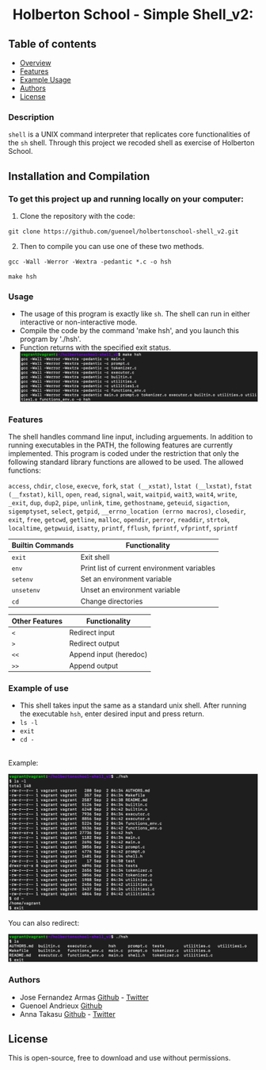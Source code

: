 

<h1 align="center">Holberton School - Simple Shell_v2:</h1>

## Table of contents

- [Overview](#description)
- [Features](#features)
- [Example Usage](#example-of-use)
- [Authors](#authors)
- [License](#license)

### Description
`shell` is a UNIX command interpreter that replicates core functionalities of the `sh` shell. Through this project we recoded shell as exercise of Holberton School.


## Installation and Compilation

### To get this project up and running locally on your computer:

1) Clone the repository with the code:

```
git clone https://github.com/guenoel/holbertonschool-shell_v2.git
```

2) Then to compile you can use one of these two methods.

```
gcc -Wall -Werror -Wextra -pedantic *.c -o hsh
```
```
make hsh
```

### Usage
* The usage of this program is exactly like `sh`. The shell can run in either interactive or non-interactive mode.
* Compile the code by the command 'make hsh', and you launch this program by './hsh'.
* Function returns with the specified exit status.
![compile](images/compile.png)

### Features
The shell handles command line input, including arguements.
In addition to running executables in the PATH, the following features are currently implemented.
This program is coded under the restriction that only the following standard library functions are allowed to be used.
The allowed functions:

`access`, `chdir`, `close`, `execve`, `fork`, `stat (__xstat)`, `lstat (__lxstat)`, `fstat (__fxstat)`, `kill`,
`open`, `read`, `signal`, `wait`, `waitpid`, `wait3`, `wait4`, `write`, `_exit`, `dup`, `dup2`, `pipe`, `unlink`, `time`,
`gethostname`, `geteuid`, `sigaction`, `sigemptyset`, `select`, `getpid`, `__errno_location (errno macros)`,
`closedir`, `exit`, `free`, `getcwd`, `getline`, `malloc`, `opendir`, `perror`, `readdir`, `strtok`, `localtime`,
`getpwuid`, `isatty`, `printf`, `fflush`, `fprintf`, `vfprintf`, `sprintf`

<div align="center">

|  Builtin Commands  |    Functionality                            |
| ------------------ | ------------------------------------------- |
| `exit`             | Exit shell				   |
| `env`              | Print list of current environment variables |
| `setenv`           | Set an environment variable                 |
| `unsetenv`         | Unset an environment variable               |
| `cd`               | Change directories                          |

|  Other Features    |    Functionality                            |
| ------------------ | ------------------------------------------- |
| `<`		     | Redirect input		          	   |
| `>`		     | Redirect output				   |
| `<<`		     | Append input (heredoc)			   |
| `>>`		     | Append output				   |

</div>

### Example of use
* This shell takes input the same as a standard unix shell.  After running the executable `hsh`, enter desired input and press return.
* `ls -l`
* `exit`
* `cd -`
<br>
Example:

![exp](images/ls_cd_exit.png)

You can also redirect:

![exp](images/example_shell_exec.png)

### Authors
* Jose Fernandez Armas [Github](https://github.com/crasride) - [Twitter](https://twitter.com/JosFern35900656)
* Guenoel Andrieux [Github](https://github.com/guenoel)
* Anna Takasu [Github](https://github.com/graefft) - [Twitter](https://twitter.com/KinuwaReeves?ref_src=twsrc%5Etfw)

## License
This is open-source, free to download and use without permissions.
